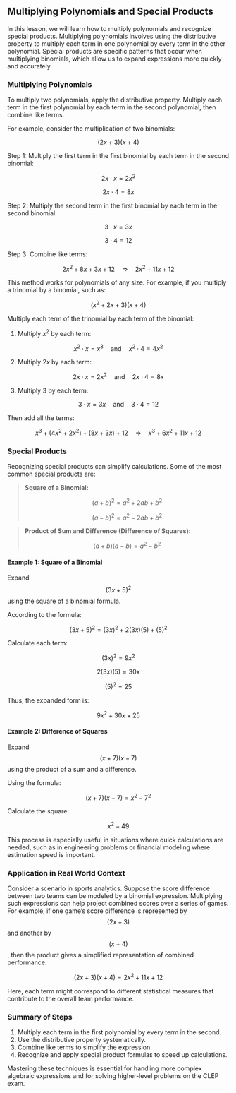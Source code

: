 ## Multiplying Polynomials and Special Products

In this lesson, we will learn how to multiply polynomials and recognize special products. Multiplying polynomials involves using the distributive property to multiply each term in one polynomial by every term in the other polynomial. Special products are specific patterns that occur when multiplying binomials, which allow us to expand expressions more quickly and accurately.

### Multiplying Polynomials

To multiply two polynomials, apply the distributive property. Multiply each term in the first polynomial by each term in the second polynomial, then combine like terms.

For example, consider the multiplication of two binomials:

$$
(2x + 3)(x + 4)
$$

Step 1: Multiply the first term in the first binomial by each term in the second binomial:

$$
2x \cdot x = 2x^2
$$

$$
2x \cdot 4 = 8x
$$

Step 2: Multiply the second term in the first binomial by each term in the second binomial:

$$
3 \cdot x = 3x
$$

$$
3 \cdot 4 = 12
$$

Step 3: Combine like terms:

$$
2x^2 + 8x + 3x + 12 \quad \Longrightarrow \quad 2x^2 + 11x + 12
$$

This method works for polynomials of any size. For example, if you multiply a trinomial by a binomial, such as:

$$
(x^2 + 2x + 3)(x + 4)
$$

Multiply each term of the trinomial by each term of the binomial:

1. Multiply $x^2$ by each term:

$$
x^2 \cdot x = x^3 \quad \text{and} \quad x^2 \cdot 4 = 4x^2
$$

2. Multiply $2x$ by each term:

$$
2x \cdot x = 2x^2 \quad \text{and} \quad 2x \cdot 4 = 8x
$$

3. Multiply $3$ by each term:

$$
3 \cdot x = 3x \quad \text{and} \quad 3 \cdot 4 = 12
$$

Then add all the terms:

$$
x^3 + (4x^2 + 2x^2) + (8x + 3x) + 12 \quad \Longrightarrow \quad x^3 + 6x^2 + 11x + 12
$$

### Special Products

Recognizing special products can simplify calculations. Some of the most common special products are:

> **Square of a Binomial:**
>
> $$
> (a+b)^2 = a^2 + 2ab + b^2
> $$
>
> $$
> (a-b)^2 = a^2 - 2ab + b^2
> $$

> **Product of Sum and Difference (Difference of Squares):**
>
> $$
> (a+b)(a-b) = a^2 - b^2
> $$

#### Example 1: Square of a Binomial

Expand $$(3x + 5)^2$$ using the square of a binomial formula.

According to the formula:

$$
(3x + 5)^2 = (3x)^2 + 2(3x)(5) + (5)^2
$$

Calculate each term:

$$
(3x)^2 = 9x^2
$$

$$
2(3x)(5) = 30x
$$

$$
(5)^2 = 25
$$

Thus, the expanded form is:

$$
9x^2 + 30x + 25
$$

#### Example 2: Difference of Squares

Expand $$(x + 7)(x - 7)$$ using the product of a sum and a difference.

Using the formula:

$$
(x + 7)(x - 7) = x^2 - 7^2
$$

Calculate the square:

$$
x^2 - 49
$$

This process is especially useful in situations where quick calculations are needed, such as in engineering problems or financial modeling where estimation speed is important.

### Application in Real World Context

Consider a scenario in sports analytics. Suppose the score difference between two teams can be modeled by a binomial expression. Multiplying such expressions can help project combined scores over a series of games. For example, if one game’s score difference is represented by $$(2x + 3)$$ and another by $$(x + 4)$$, then the product gives a simplified representation of combined performance:

$$
(2x + 3)(x + 4) = 2x^2 + 11x + 12
$$

Here, each term might correspond to different statistical measures that contribute to the overall team performance.

### Summary of Steps

1. Multiply each term in the first polynomial by every term in the second.
2. Use the distributive property systematically.
3. Combine like terms to simplify the expression.
4. Recognize and apply special product formulas to speed up calculations.

Mastering these techniques is essential for handling more complex algebraic expressions and for solving higher-level problems on the CLEP exam.